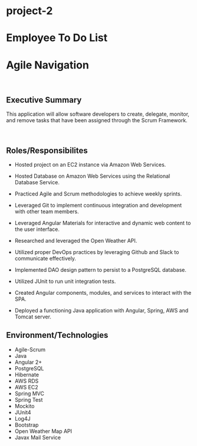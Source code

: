 # project-2
Employee To Do List
=======
# Agile Navigation
<br>

## Executive Summary
This application will allow software developers to create, delegate, monitor, and remove tasks that have been assigned through the Scrum Framework.

<br>

## Roles/Responsibilites
- Hosted project on an EC2 instance via Amazon Web Services.

- Hosted Database on Amazon Web Services using the Relational Database Service.

- Practiced Agile and Scrum methodologies to achieve weekly sprints.

- Leveraged Git to implement continuous integration and development with other team members.

- Leveraged Angular Materials for interactive and dynamic web content to the user interface.

- Researched and leveraged the Open Weather API.

- Utilized proper DevOps practices by leveraging Github and Slack to communicate effectively.

- Implemented DAO design pattern to persist to a PostgreSQL database.

- Utilized JUnit to run unit integration tests.

- Created Angular components, modules, and services to interact with the SPA.

- Deployed a functioning Java application with Angular, Spring, AWS and Tomcat server.

## Environment/Technologies

- Agile-Scrum
- Java
- Angular 2+ 
- PostgreSQL 
- Hibernate 
- AWS RDS 
- AWS EC2
- Spring MVC
- Spring Test
- Mockito
- JUnit4 
- Log4J 
- Bootstrap
- Open Weather Map API
- Javax Mail Service

